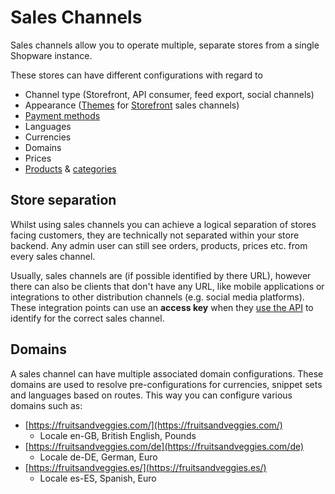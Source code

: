 # Sales Channels

Sales channels allow you to operate multiple, separate stores from a single Shopware instance.

These stores can have different configurations with regard to

* Channel type \(Storefront, API consumer, feed export, social channels\)
* Appearance \([Themes](sales-channels.md) for [Storefront](../../../guides/plugins/plugins/storefront/) sales channels\)
* [Payment methods](https://github.com/shopware/docs/tree/398d77d6998dd9966386fd6f38cb4f636f7d8237/concepts/commerce/checkout-concept/payments.md)
* Languages
* Currencies
* Domains
* Prices
* [Products](products.md) & [categories](categories.md)

## Store separation

Whilst using sales channels you can achieve a logical separation of stores facing customers, they are technically not separated within your store backend. Any admin user can still see orders, products, prices etc. from every sales channel.

Usually, sales channels are \(if possible identified by there URL\), however there can also be clients that don't have any URL, like mobile applications or integrations to other distribution channels \(e.g. social media platforms\). These integration points can use an **access key** when they [use the API](../../../guides/integrations-api/store-api-guide/#authentication-and-setup) to identify for the correct sales channel.

## Domains

A sales channel can have multiple associated domain configurations. These domains are used to resolve pre-configurations for currencies, snippet sets and languages based on routes. This way you can configure various domains such as:

* [https://fruitsandveggies.com/](https://fruitsandveggies.com/)
  * Locale en-GB, British English, Pounds
* [https://fruitsandveggies.com/de](https://fruitsandveggies.com/de)
  * Locale de-DE, German, Euro
* [https://fruitsandveggies.es/](https://fruitsandveggies.es/)
  * Locale es-ES, Spanish, Euro

